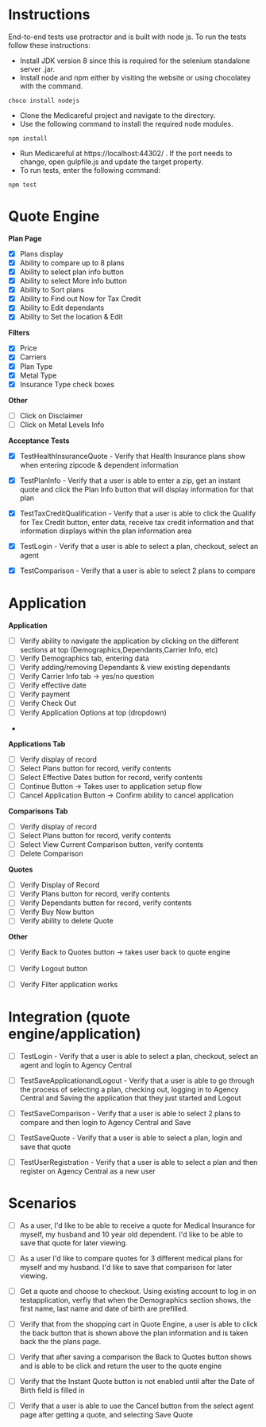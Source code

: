 Instructions
============

End-to-end tests use protractor and is built with node js. To run the tests follow these instructions:

- Install JDK version 8 since this is required for the selenium standalone server .jar. 
- Install node and npm either by visiting the website or using chocolatey with the command. 

```
choco install nodejs
```

- Clone the Medicareful project and navigate to the directory.
- Use the following command to install the required node modules.

```
npm install
```

- Run Medicareful at https://localhost:44302/ .  If the port needs to change, open gulpfile.js and update the target property.
- To run tests, enter the following command:

```
npm test
```


Quote Engine
=======================

**Plan Page**
- [x] Plans display
- [x] Ability to compare up to 8 plans
- [x] Ability to select plan info button
- [x] Ability to select More info button
- [x] Ability to Sort plans
- [x] Ability to Find out Now for Tax Credit
- [x] Ability to Edit dependants
- [x] Ability to Set the location & Edit

**Filters**
- [x] Price
- [x] Carriers
- [x] Plan Type
- [x] Metal Type
- [x] Insurance Type check boxes

**Other**
- [ ] Click on Disclaimer
- [ ] Click on Metal Levels Info

**Acceptance Tests**
- [x] TestHealthInsuranceQuote - Verify that Health Insurance plans show when entering zipcode & dependent information
- [x] TestPlanInfo - Verify that a user is able to enter a zip, get an instant quote and click the Plan Info button that will display information for that plan
- [x] TestTaxCreditQualification - Verify that a user is able to click the Qualify for Tex Credit button, enter data, receive tax credit information and that information displays within the plan information area
- [x] TestLogin - Verify that a user is able to select a plan, checkout, select an agent
- [x] TestComparison - Verify that a user is able to select 2 plans to compare


Application
======================

**Application**	
- [ ] Verify ability to navigate the application by clicking on the different sections at top (Demographics,Dependants,Carrier Info, etc)
- [ ] Verify Demographics tab, entering data
- [ ] Verify adding/removing Dependants & view existing dependants
- [ ] Verify Carrier Info tab -> 	yes/no question
- [ ] Verify effective date
- [ ] Verify payment
- [ ] Verify Check Out
- [ ] Verify Application Options at top (dropdown)
- 
**Applications Tab**
- [ ] Verify display of record
- [ ] Select Plans button for record, verify contents
- [ ] Select Effective Dates button for record, verify contents
- [ ] Continue Button -> Takes user to application setup flow
- [ ] Cancel Application Button -> Confirm ability to cancel application

**Comparisons Tab**
- [ ] Verify display of record
- [ ] Select Plans button for record, verify contents
- [ ] Select View Current Comparison button, verify contents
- [ ] Delete Comparison

**Quotes**
- [ ] Verify Display of Record
- [ ] Verify Plans button for record, verify contents
- [ ] Verify Dependants button for record, verify contents
- [ ] Verify Buy Now button
- [ ] Verify ability to delete Quote

**Other**
- [ ] Verify Back to Quotes button -> takes user back to quote engine
- [ ] Verify Logout button
- [ ] Verify Filter application works


Integration (quote engine/application)
=================================================
- [ ] TestLogin - Verify that a user is able to select a plan, checkout, select an agent and login to Agency Central
- [ ] TestSaveApplicationandLogout - Verify that a user is able to go through the process of selecting a plan, checking out, logging in to Agency Central and Saving the application that they just started and Logout
- [ ] TestSaveComparison - Verify that a user is able to select 2 plans to compare and then login to Agency Central and Save
- [ ] TestSaveQuote - Verify that a user is able to select a plan, login and save that quote
- [ ] TestUserRegistration - Verify that a user is able to select a plan and then register on Agency Central as a new user


Scenarios
===================
- [ ] As a user, I'd like to be able to receive a quote for Medical Insurance for myself, my husband and 10 year old dependent. I'd like to be able to save that quote for later viewing.
- [ ] As a user I'd like to compare quotes for 3 different medical plans for myself and my husband. I'd like to save that comparison for later viewing. 
- [ ] Get a quote and choose to checkout. Using existing account to log in on testapplication, verfiy that when the Demographics section shows, the first name, last name and date of birth are prefilled.
- [ ] Verify that from the shopping cart in Quote Engine, a user is able to click the back button that is shown above the plan information and is taken back the the plans page.
- [ ] Verify that after saving a comparison the Back to Quotes button shows and is able to be click and return the user to the quote engine
- [ ] Verify that the Instant Quote button is not enabled until after the Date of Birth field is filled in
- [ ] Verify that a user is able to use the Cancel button from the select agent page after getting a quote, and selecting Save Quote

